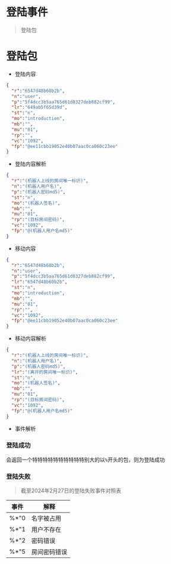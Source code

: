 # 登陆事件

> 登陆包

# 登陆包 

- 登陆内容
```json
{
  "r":"6547d48b60b2b",
  "n":"user",
  "p":"5f4dcc3b5aa765d61d8327deb882cf99",
  "lr":"649ab5f65d39d",
  "st":"n",
  "mo":"introduction",
  "mb":"",
  "mu":"01",
  "rp":"",
  "vc":"1092",
  "fp":"@ee11cbb19052e40b07aac0ca060c23ee"
}
```

- 登陆内容解析
```json
{
  "r":"(机器人上线的房间唯一标识)",
  "n":"(机器人用户名)",
  "p":"(机器人密码md5)",
  "st":"n",
  "mo":"(机器人签名)",
  "mb":"",
  "mu":"01",
  "rp":"(目标房间密码)",
  "vc":"1092",
  "fp":"@(机器人用户名md5)"
}
```


- 移动内容
```json
{
  "r":"6547d48b60b2b",
  "n":"user",
  "p":"5f4dcc3b5aa765d61d8327deb882cf99",
  "lr":"6547d48b60b2b",
  "st":"n",
  "mo":"introduction",
  "mb":"",
  "mu":"01",
  "rp":"",
  "vc":"1092",
  "fp":"@ee11cbb19052e40b07aac0ca060c23ee"
}
```

- 移动内容解析
```json
{
  "r":"(机器人上线的房间唯一标识)",
  "n":"(机器人用户名)",
  "p":"(机器人密码md5)",
  "lr":"(离开的房间唯一标识)",
  "st":"n",
  "mo":"(机器人签名)",
  "mb":"",
  "mu":"01",
  "rp":"(目标房间密码)",
  "vc":"1092",
  "fp":"@(机器人用户名md5)"
}
```

- 事件解析

### 登陆成功

会返回一个特特特特特特特特特特别大的以`%`开头的包，则为登陆成功

### 登陆失败

> 截至2024年2月27日的登陆失败事件对照表

| 事件   | 解释     |
|------|--------|
| %*"0 | 名字被占用  |
| %*"1 | 用户不存在  |
| %*"2 | 密码错误   |
| %*"5 | 房间密码错误 |

